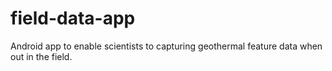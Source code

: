field-data-app
==============

Android app to enable scientists to capturing geothermal feature data when out in the field.
